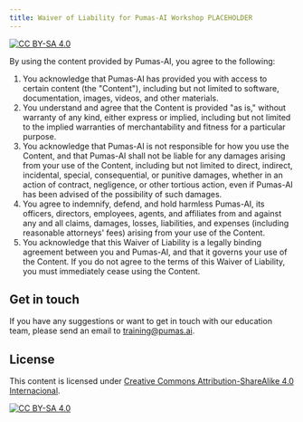 ```yaml
---
title: Waiver of Liability for Pumas-AI Workshop PLACEHOLDER
---
```


[![CC BY-SA 4.0](https://img.shields.io/badge/License-CC%20BY--SA%204.0-lightgrey.svg)](http://creativecommons.org/licenses/by-sa/4.0/)

By using the content provided by Pumas-AI, you agree to the following:

1. You acknowledge that Pumas-AI has provided you with access to certain content (the "Content"),
   including but not limited to software, documentation, images, videos, and other materials.
1. You understand and agree that the Content is provided "as is," without warranty of any kind,
   either express or implied, including but not limited to the implied warranties of merchantability
   and fitness for a particular purpose.
1. You acknowledge that Pumas-AI is not responsible for how you use the Content,
   and that Pumas-AI shall not be liable for any damages arising from your use of the Content,
   including but not limited to direct, indirect, incidental, special, consequential, or punitive damages,
   whether in an action of contract, negligence, or other tortious action,
   even if Pumas-AI has been advised of the possibility of such damages.
1. You agree to indemnify, defend, and hold harmless Pumas-AI, its officers, directors, employees, agents,
   and affiliates from and against any and all claims, damages, losses, liabilities,
   and expenses (including reasonable attorneys' fees) arising from your use of the Content.
1. You acknowledge that this Waiver of Liability is a legally binding agreement between you and Pumas-AI,
   and that it governs your use of the Content.
   If you do not agree to the terms of this Waiver of Liability, you must immediately cease using the Content.

## Get in touch

If you have any suggestions or want to get in touch with our education team,
please send an email to <training@pumas.ai>.

## License

This content is licensed under [Creative Commons Attribution-ShareAlike 4.0 Internacional](http://creativecommons.org/licenses/by-sa/4.0/).

[![CC BY-SA 4.0](https://licensebuttons.net/l/by-sa/4.0/88x31.png)](http://creativecommons.org/licenses/by-sa/4.0/)
